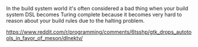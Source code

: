 In the build system world it's often considered a bad thing when your build system DSL becomes Turing complete because it becomes very hard to reason about your build rules due to the halting problem.

https://www.reddit.com/r/programming/comments/6tsshp/gtk_drops_autotools_in_favor_of_meson/dlnektv/
